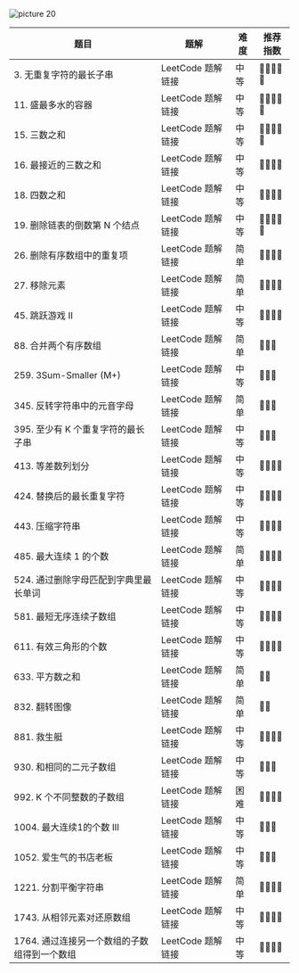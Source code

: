 

![picture 20](https://i.loli.net/2021/10/17/PRNDaCfKhABpW9Z.png)  


| 题目 | 题解 | 难度 | 推荐指数 |
| --- | --- | --- | --- |
| 3. 无重复字符的最长子串  | LeetCode 题解链接 | 中等 | 🤩🤩🤩🤩🤩 |
| 11. 盛最多水的容器  | LeetCode 题解链接 | 中等 | 🤩🤩🤩🤩🤩 |
| 15. 三数之和 | LeetCode 题解链接 | 中等 | 🤩🤩🤩🤩🤩 |
| 16. 最接近的三数之和 | LeetCode 题解链接 | 中等 | 🤩🤩🤩🤩 |
| 18. 四数之和 | LeetCode 题解链接 | 中等 | 🤩🤩🤩🤩 |
| 19. 删除链表的倒数第 N 个结点 | LeetCode 题解链接 | 中等 | 🤩🤩🤩🤩🤩 |
| 26. 删除有序数组中的重复项 | LeetCode 题解链接 | 简单 | 🤩🤩🤩🤩 |
| 27. 移除元素 | LeetCode 题解链接 | 简单 | 🤩🤩🤩🤩 |
| 45. 跳跃游戏 II | LeetCode 题解链接 | 中等 | 🤩🤩🤩🤩 |
| 88. 合并两个有序数组 | LeetCode 题解链接 | 简单 | 🤩🤩🤩 |
| 259. 3Sum-Smaller (M+) | LeetCode 题解链接 | 中等 | 🤩🤩🤩 |
| 345. 反转字符串中的元音字母 | LeetCode 题解链接 | 简单 | 🤩🤩🤩 |
| 395. 至少有 K 个重复字符的最长子串 | LeetCode 题解链接 | 中等 | 🤩🤩🤩 |
| 413. 等差数列划分 | LeetCode 题解链接 | 中等 | 🤩🤩🤩🤩 |
| 424. 替换后的最长重复字符 | LeetCode 题解链接 | 中等 | 🤩🤩🤩🤩 |
| 443. 压缩字符串 | LeetCode 题解链接 | 中等 | 🤩🤩🤩🤩 |
| 485. 最大连续 1 的个数 | LeetCode 题解链接 | 简单 | 🤩🤩🤩🤩 |
| 524. 通过删除字母匹配到字典里最长单词 | LeetCode 题解链接 | 中等 | 🤩🤩🤩🤩 |
| 581. 最短无序连续子数组 | LeetCode 题解链接 | 中等 | 🤩🤩🤩🤩 |
| 611. 有效三角形的个数 | LeetCode 题解链接 | 中等 | 🤩🤩🤩🤩 |
| 633. 平方数之和 | LeetCode 题解链接 | 简单 | 🤩🤩 |
| 832. 翻转图像 | LeetCode 题解链接 | 简单 | 🤩🤩 |
| 881. 救生艇 | LeetCode 题解链接 | 中等 | 🤩🤩🤩🤩 |
| 930. 和相同的二元子数组 | LeetCode 题解链接 | 中等 | 🤩🤩🤩 |
| 992. K 个不同整数的子数组 | LeetCode 题解链接 | 困难 | 🤩🤩🤩🤩 |
| 1004. 最大连续1的个数 III | LeetCode 题解链接 | 中等 | 🤩🤩🤩 |
| 1052. 爱生气的书店老板 | LeetCode 题解链接 | 中等 | 🤩🤩🤩 |
| 1221. 分割平衡字符串 | LeetCode 题解链接 | 简单 | 🤩🤩🤩🤩 |
| 1743. 从相邻元素对还原数组 | LeetCode 题解链接 | 中等 | 🤩🤩🤩🤩 |
| 1764. 通过连接另一个数组的子数组得到一个数组 | LeetCode 题解链接 | 中等 | 🤩🤩🤩🤩 |
